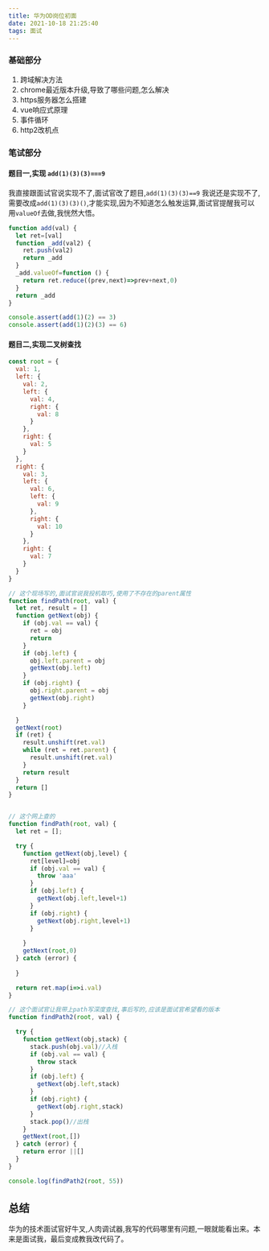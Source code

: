 ```yaml
---
title: 华为OD岗位初面
date: 2021-10-18 21:25:40
tags: 面试
---
```

### 基础部分
1. 跨域解决方法
2. chrome最近版本升级,导致了哪些问题,怎么解决
3. https服务器怎么搭建
4. vue响应式原理
5. 事件循环
6. http2改机点

### 笔试部分
#### 题目一,实现 `add(1)(3)(3)===9`
我直接跟面试官说实现不了,面试官改了题目,`add(1)(3)(3)==9`
我说还是实现不了,需要改成`add(1)(3)(3)()`,才能实现,因为不知道怎么触发运算,面试官提醒我可以用`valueOf`去做,我恍然大悟。

```js
function add(val) {
  let ret=[val]
  function _add(val2) {
    ret.push(val2)
    return _add
  }
  _add.valueOf=function () {
    return ret.reduce((prev,next)=>prev+next,0)
  }
  return _add
}

console.assert(add(1)(2) == 3)
console.assert(add(1)(2)(3) == 6)
```

#### 题目二,实现二叉树查找
```js
const root = {
  val: 1,
  left: {
    val: 2,
    left: {
      val: 4,
      right: {
        val: 8
      }
    },
    right: {
      val: 5
    }
  },
  right: {
    val: 3,
    left: {
      val: 6,
      left: {
        val: 9
      },
      right: {
        val: 10
      }
    },
    right: {
      val: 7
    }
  }
}

// 这个现场写的,面试官说我投机取巧,使用了不存在的parent属性
function findPath(root, val) {
  let ret, result = []
  function getNext(obj) {
    if (obj.val == val) {
      ret = obj
      return
    }
    if (obj.left) {
      obj.left.parent = obj
      getNext(obj.left)
    }
    if (obj.right) {
      obj.right.parent = obj
      getNext(obj.right)
    }

  }
  getNext(root)
  if (ret) {
    result.unshift(ret.val)
    while (ret = ret.parent) {
      result.unshift(ret.val)
    }
    return result
  }
  return []
}


// 这个网上查的
function findPath(root, val) {
  let ret = [];

  try {
    function getNext(obj,level) {
      ret[level]=obj
      if (obj.val == val) {
        throw 'aaa'
      }
      if (obj.left) {
        getNext(obj.left,level+1)
      }
      if (obj.right) {
        getNext(obj.right,level+1)
      }
  
    }
    getNext(root,0)
  } catch (error) {
    
  }

  return ret.map(i=>i.val)
}

// 这个面试官让我带上path写深度查找,事后写的,应该是面试官希望看的版本
function findPath2(root, val) {

  try {
    function getNext(obj,stack) {
      stack.push(obj.val)//入栈
      if (obj.val == val) {
        throw stack
      }
      if (obj.left) {
        getNext(obj.left,stack)
      }
      if (obj.right) {
        getNext(obj.right,stack)
      }
      stack.pop()//出栈
    }
    getNext(root,[])
  } catch (error) {
    return error ||[]
  }
}

console.log(findPath2(root, 55))
```

## 总结
华为的技术面试官好牛叉,人肉调试器,我写的代码哪里有问题,一眼就能看出来。本来是面试我，最后变成教我改代码了。